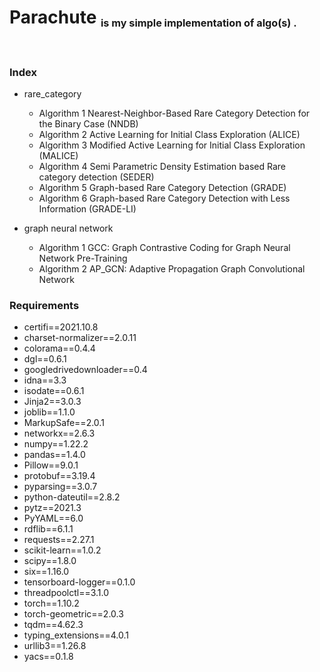 # <h1> Parachute <sub><sub><sup>is my simple implementation of algo(s) .</sup></sub></sub></h1><br>

### Index

- rare_category
    - Algorithm 1 Nearest-Neighbor-Based Rare Category Detection for the Binary Case (NNDB)
    - Algorithm 2 Active Learning for Initial Class Exploration (ALICE)
    - Algorithm 3 Modified Active Learning for Initial Class Exploration (MALICE)
    - Algorithm 4 Semi Parametric Density Estimation based Rare category detection (SEDER)
    - Algorithm 5 Graph-based Rare Category Detection (GRADE)
    - Algorithm 6 Graph-based Rare Category Detection with Less Information (GRADE-LI)

- graph neural network
    - Algorithm 1 GCC: Graph Contrastive Coding for Graph Neural Network
Pre-Training 
    - Algorithm 2 AP_GCN: Adaptive Propagation Graph Convolutional Network



### Requirements

 - certifi==2021.10.8
 - charset-normalizer==2.0.11
 - colorama==0.4.4
 - dgl==0.6.1
 - googledrivedownloader==0.4
 - idna==3.3
 - isodate==0.6.1
 - Jinja2==3.0.3
 - joblib==1.1.0
 - MarkupSafe==2.0.1
 - networkx==2.6.3
 - numpy==1.22.2
 - pandas==1.4.0
 - Pillow==9.0.1
 - protobuf==3.19.4
 - pyparsing==3.0.7
 - python-dateutil==2.8.2
 - pytz==2021.3
 - PyYAML==6.0
 - rdflib==6.1.1
 - requests==2.27.1
 - scikit-learn==1.0.2
 - scipy==1.8.0
 - six==1.16.0
 - tensorboard-logger==0.1.0
 - threadpoolctl==3.1.0
 - torch==1.10.2
 - torch-geometric==2.0.3
 - tqdm==4.62.3
 - typing_extensions==4.0.1
 - urllib3==1.26.8
 - yacs==0.1.8





